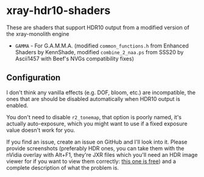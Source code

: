 # xray-hdr10-shaders

These are shaders that support HDR10 output from a modified version of the xray-monolith engine

* `GAMMA` - For G.A.M.M.A. (modified `common_functions.h` from Enhanced Shaders by KennShade, modified `combine_2_naa.ps` from SSS20 by Ascii1457 with Beef's NVGs compatibility fixes)

## Configuration
I don't think any vanilla effects (e.g. DOF, bloom, etc.) are incompatible, the ones that are should be disabled automatically when HDR10 output is enabled.

You don't need to disable `r2_tonemap`, that option is poorly named, it's actually auto-exposure, which you might want to use if a fixed exposure value doesn't work for you.

If you find an issue, create an issue on GitHub and I'll look into it. Please provide screenshots (preferably HDR ones, you can take them with the nVidia overlay with Alt+F1, they're JXR files which you'll need an HDR image viewer for if you want to view them correctly: [this one is free](https://apps.microsoft.com/detail/9pgn3nwpbwl9?hl=en-US&gl=US)) and a complete description of what the problem is.
